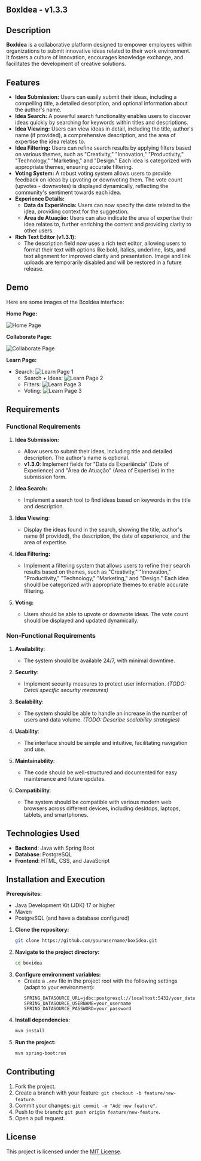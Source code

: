 ## BoxIdea - v1.3.3

## Description

**BoxIdea** is a collaborative platform designed to empower employees within organizations to submit innovative ideas related to their work environment. It fosters a culture of innovation, encourages knowledge exchange, and facilitates the development of creative solutions.

## Features

* **Idea Submission:** Users can easily submit their ideas, including a compelling title, a detailed description, and optional information about the author's name.
* **Idea Search:** A powerful search functionality enables users to discover ideas quickly by searching for keywords within titles and descriptions.
* **Idea Viewing:** Users can view ideas in detail, including the title, author's name (if provided), a comprehensive description, and the area of expertise the idea relates to.
* **Idea Filtering:** Users can refine search results by applying filters based on various themes, such as "Creativity," "Innovation," "Productivity," "Technology," "Marketing," and "Design."  Each idea is categorized with appropriate themes, ensuring accurate filtering.
* **Voting System:** A robust voting system allows users to provide feedback on ideas by upvoting or downvoting them. The vote count (upvotes - downvotes) is displayed dynamically, reflecting the community's sentiment towards each idea. 
* **Experience Details:**
    * **Data da Experiência:** Users can now specify the date related to the idea, providing context for the suggestion.
    * **Área de Atuação:** Users can also indicate the area of expertise their idea relates to, further enriching the content and providing clarity to other users.
* **Rich Text Editor (v1.3.1):**
    * The description field now uses a rich text editor, allowing users to format their text with options like bold, italics, underline, lists, and text alignment for improved clarity and presentation.  Image and link uploads are temporarily disabled and will be restored in a future release.

## Demo

Here are some images of the BoxIdea interface:

**Home Page:**

![Home Page](/frontend/images/readme/preview-home.png)

**Collaborate Page:**

![Collaborate Page](/frontend/images/readme/preview-contribuir.png)

**Learn Page:**

* Search:
![Learn Page 1](/frontend/images/readme/preview-learn-1.png)
    * Search + Ideas:
    ![Learn Page 2](/frontend/images/readme/preview-learn-2.png)
    * Filters:
    ![Learn Page 3](/frontend/images/readme/preview-learn-3.png)
    * Voting:
    ![Learn Page 3](/frontend/images/readme/voting-demo.gif)

## Requirements

### Functional Requirements

1. **Idea Submission:**
   - Allow users to submit their ideas, including title and detailed description. The author's name is optional.
   - **v1.3.0**: Implement fields for "Data da Experiência" (Date of Experience) and "Área de Atuação" (Area of Expertise) in the submission form.

2. **Idea Search:**
   - Implement a search tool to find ideas based on keywords in the title and description.

3. **Idea Viewing**:
   - Display the ideas found in the search, showing the title, author's name (if provided), the description, the date of experience, and the area of expertise.

4. **Idea Filtering:**
   - Implement a filtering system that allows users to refine their search results based on themes, such as "Creativity," "Innovation," "Productivity," "Technology," "Marketing," and "Design." Each idea should be categorized with appropriate themes to enable accurate filtering.

5. **Voting:** 
   - Users should be able to upvote or downvote ideas.  The vote count should be displayed and updated dynamically.

### Non-Functional Requirements

1. **Availability**:
   - The system should be available 24/7, with minimal downtime.

2. **Security**:
   - Implement security measures to protect user information. *(TODO: Detail specific security measures)*

3. **Scalability**:
   - The system should be able to handle an increase in the number of users and data volume. *(TODO: Describe scalability strategies)*

4. **Usability**:
   - The interface should be simple and intuitive, facilitating navigation and use.

5. **Maintainability**:
   - The code should be well-structured and documented for easy maintenance and future updates.

6. **Compatibility**:
    - The system should be compatible with various modern web browsers across different devices, including desktops, laptops, tablets, and smartphones.


## Technologies Used

- **Backend**: Java with Spring Boot
- **Database**: PostgreSQL
- **Frontend**: HTML, CSS, and JavaScript


## Installation and Execution

**Prerequisites:**

- Java Development Kit (JDK) 17 or higher
- Maven
- PostgreSQL (and have a database configured)

1. **Clone the repository:**
   ```bash
   git clone https://github.com/yourusername/boxidea.git 
   ```
2. **Navigate to the project directory:**
   ```bash
   cd boxidea
   ```
3. **Configure environment variables:**
   - Create a `.env` file in the project root with the following settings (adapt to your environment):
     ```
     SPRING_DATASOURCE_URL=jdbc:postgresql://localhost:5432/your_database_name
     SPRING_DATASOURCE_USERNAME=your_username
     SPRING_DATASOURCE_PASSWORD=your_password
     ```
4. **Install dependencies:**
   ```bash
   mvn install
   ```
5. **Run the project:**
   ```bash
   mvn spring-boot:run
   ```

## Contributing

1. Fork the project.
2. Create a branch with your feature: `git checkout -b feature/new-feature`.
3. Commit your changes: `git commit -m "Add new feature"`.
4. Push to the branch: `git push origin feature/new-feature`.
5. Open a pull request.


## License

This project is licensed under the [MIT License](LICENSE).
